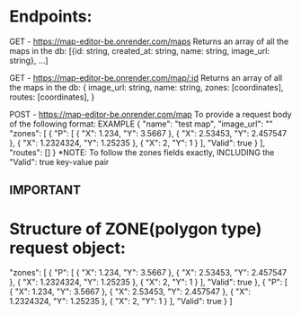 # Endpoints:
GET - https://map-editor-be.onrender.com/maps
Returns an array of all the maps in the db:
[{id: string, 
  created_at: string,
  name: string,
  image_url: string},
  ...]

GET - https://map-editor-be.onrender.com/map/:id
Returns an array of all the maps in the db:
{  image_url: string,
  name: string,
  zones: [coordinates],
  routes: [coordinates],
}

POST - https://map-editor-be.onrender.com/map
To provide a request body of the following format:
EXAMPLE
{ 
    "name": "test map",
    "image_url": ""
    "zones": [
        {
            "P": [
                {
                    "X": 1.234,
                    "Y": 3.5667
                },
                {
                    "X": 2.53453,
                    "Y": 2.457547
                },
                {
                    "X": 1.2324324,
                    "Y": 1.25235
                },
                {
                    "X": 2,
                    "Y": 1
                }
            ],
            "Valid": true
        }
    ],
    "routes": []
}
*NOTE: To follow the zones fields exactly, INCLUDING the "Valid": true key-value pair

## IMPORTANT
# Structure of ZONE(polygon type) request object:
"zones": [
        {
            "P": [
                {
                    "X": 1.234,
                    "Y": 3.5667
                },
                {
                    "X": 2.53453,
                    "Y": 2.457547
                },
                {
                    "X": 1.2324324,
                    "Y": 1.25235
                },
                {
                    "X": 2,
                    "Y": 1
                }
            ],
            "Valid": true
        },
        {
            "P": [
                {
                    "X": 1.234,
                    "Y": 3.5667
                },
                {
                    "X": 2.53453,
                    "Y": 2.457547
                },
                {
                    "X": 1.2324324,
                    "Y": 1.25235
                },
                {
                    "X": 2,
                    "Y": 1
                }
            ],
            "Valid": true
        }
    ]
